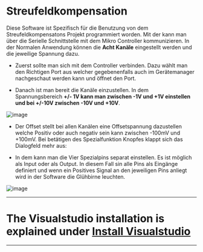 # Streufeldkompensation

Diese Software ist Spezifisch für die Benutzung von dem Streufeldkompensatons Projekt programmiert worden. 
Mit der kann man über die Serielle Schnittstelle mit dem Mikro Controller kommunizieren. In der Normalen Anwendung können die **Acht Kanäle** eingestellt werden und 
die jeweilige Spannung dazu. 

- Zuerst sollte man sich mit dem Controller verbinden. Dazu wählt man den Richtigen Port aus welcher gegebenenfalls auch im Gerätemanager nachgeschaut werden kann und öffnet den Port. 


- Danach ist man bereit die Kanäle einzustellen. In dem Spannungsbereich **+/- 1V kann man zwischen -1V und +1V einstellen und bei +/-10V zwischen -10V und +10V**. 

![image](https://user-images.githubusercontent.com/45595553/107516830-410fc980-6bad-11eb-8da0-01fdff80f485.png)


- Der Offset stellt bei allen Kanälen eine Offsetspannung dazustellen welche Positiv oder auch negativ sein kann zwischen -100mV und +100mV. 
Bei betätigen des Spezialfunktion Knopfes klappt sich das Dialogfeld mehr aus:


- In dem kann man die Vier Spezialpins separat einstellen. Es ist möglich als Input oder als Output. In diesem Fall sin alle Pins als Eingänge definiert und wenn ein Positives Signal an den jeweiligen Pins anliegt wird in der Software die Glühbirne leuchten.

![image](https://user-images.githubusercontent.com/45595553/107516934-64d30f80-6bad-11eb-81c1-93a7304df757.png)
***
# The Visualstudio installation is explained under [Install Visualstudio][1]
***
[1]:https://github.com/Krypt0pr0xy/Streufeldkompensation_Official_Software/blob/master/Visualstudio_install.md


